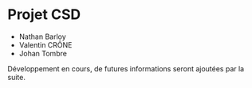 # Projet CSD
- Nathan Barloy
- Valentin CRÔNE
- Johan Tombre

Développement en cours, de futures informations seront ajoutées par la suite.
